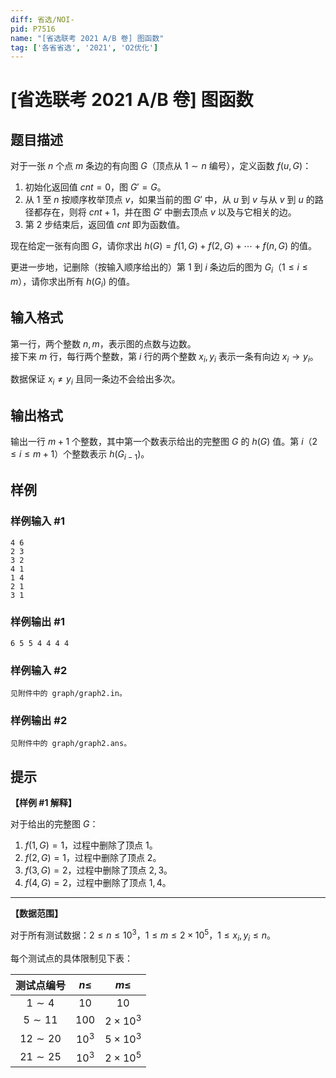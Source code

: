 ```yaml
---
diff: 省选/NOI-
pid: P7516
name: "[省选联考 2021 A/B 卷] 图函数"
tag: ['各省省选', '2021', 'O2优化']
---
```

# [省选联考 2021 A/B 卷] 图函数
## 题目描述

对于一张 $n$ 个点 $m$ 条边的有向图 $G$（顶点从 $1 \sim n$ 编号），定义函数 $f(u, G)$：

1. 初始化返回值 $cnt = 0$，图 $G' = G$。
2. 从 $1$ 至 $n$ 按顺序枚举顶点 $v$，如果当前的图 $G'$ 中，从 $u$ 到 $v$ 与从 $v$ 到 $u$ 的路径都存在，则将 $cnt + 1$，并在图 $G'$ 中删去顶点 $v$ 以及与它相关的边。
3. 第 $2$ 步结束后，返回值 $cnt$ 即为函数值。

现在给定一张有向图 $G$，请你求出 $h(G) = f(1, G) + f(2, G) + \cdots + f(n, G)$ 的值。

更进一步地，记删除（按输入顺序给出的）第 $1$ 到 $i$ 条边后的图为 $G_i$（$1 \le i \le m$），请你求出所有 $h(G_i)$ 的值。
## 输入格式

第一行，两个整数 $n,m$，表示图的点数与边数。  
接下来 $m$ 行，每行两个整数，第 $i$ 行的两个整数 $x_i, y_i$ 表示一条有向边 $x_i \to y_i$。

数据保证 $x_i \neq y_i$ 且同一条边不会给出多次。
## 输出格式

输出一行 $m + 1$ 个整数，其中第一个数表示给出的完整图 $G$ 的 $h(G)$ 值。第 $i$（$2 \le i \le m + 1$）个整数表示 $h(G_{i-1})$。
## 样例

### 样例输入 #1
```
4 6
2 3
3 2
4 1
1 4
2 1
3 1

```
### 样例输出 #1
```
6 5 5 4 4 4 4

```
### 样例输入 #2
```
见附件中的 graph/graph2.in。
```
### 样例输出 #2
```
见附件中的 graph/graph2.ans。
```
## 提示

**【样例 #1 解释】**

对于给出的完整图 $G$：

1. $f(1, G) = 1$，过程中删除了顶点 $1$。
2. $f(2, G) = 1$，过程中删除了顶点 $2$。
3. $f(3, G) = 2$，过程中删除了顶点 $2, 3$。
4. $f(4, G) = 2$，过程中删除了顶点 $1, 4$。

---

**【数据范围】**

对于所有测试数据：$2 \le n \le {10}^3$，$1 \le m \le 2 \times {10}^5$，$1 \le x_i, y_i \le n$。

每个测试点的具体限制见下表：

| 测试点编号 | $n \le$ | $m\le$ |
|:-:|:-:|:-:|
| $1 \sim 4$ | $10$ | $10$ |
| $5 \sim 11$ | $100$ | $2 \times {10}^3$ |
| $12 \sim 20$ | ${10}^3$ | $5 \times {10}^3$ |
| $21 \sim 25$ | ${10}^3$ | $2 \times {10}^5$ |
